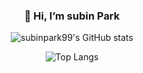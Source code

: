  <div align="center">
  
 ### 👋 Hi, I’m subin Park<br>
  
![subinpark99's GitHub stats](https://github-readme-stats.vercel.app/api?username=subinpark99&show_icons=true&theme=solarized-light)
 
![Top Langs](https://github-readme-stats.vercel.app/api/top-langs/?username=subinpark99&layout=compact&theme=solarized-light)

</div>
